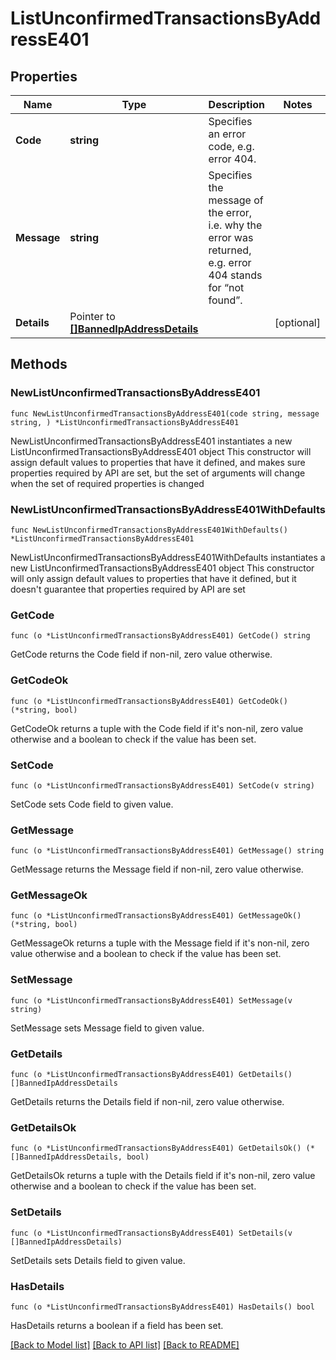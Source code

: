 # ListUnconfirmedTransactionsByAddressE401

## Properties

Name | Type | Description | Notes
------------ | ------------- | ------------- | -------------
**Code** | **string** | Specifies an error code, e.g. error 404. | 
**Message** | **string** | Specifies the message of the error, i.e. why the error was returned, e.g. error 404 stands for “not found”. | 
**Details** | Pointer to [**[]BannedIpAddressDetails**](BannedIpAddressDetails.md) |  | [optional] 

## Methods

### NewListUnconfirmedTransactionsByAddressE401

`func NewListUnconfirmedTransactionsByAddressE401(code string, message string, ) *ListUnconfirmedTransactionsByAddressE401`

NewListUnconfirmedTransactionsByAddressE401 instantiates a new ListUnconfirmedTransactionsByAddressE401 object
This constructor will assign default values to properties that have it defined,
and makes sure properties required by API are set, but the set of arguments
will change when the set of required properties is changed

### NewListUnconfirmedTransactionsByAddressE401WithDefaults

`func NewListUnconfirmedTransactionsByAddressE401WithDefaults() *ListUnconfirmedTransactionsByAddressE401`

NewListUnconfirmedTransactionsByAddressE401WithDefaults instantiates a new ListUnconfirmedTransactionsByAddressE401 object
This constructor will only assign default values to properties that have it defined,
but it doesn't guarantee that properties required by API are set

### GetCode

`func (o *ListUnconfirmedTransactionsByAddressE401) GetCode() string`

GetCode returns the Code field if non-nil, zero value otherwise.

### GetCodeOk

`func (o *ListUnconfirmedTransactionsByAddressE401) GetCodeOk() (*string, bool)`

GetCodeOk returns a tuple with the Code field if it's non-nil, zero value otherwise
and a boolean to check if the value has been set.

### SetCode

`func (o *ListUnconfirmedTransactionsByAddressE401) SetCode(v string)`

SetCode sets Code field to given value.


### GetMessage

`func (o *ListUnconfirmedTransactionsByAddressE401) GetMessage() string`

GetMessage returns the Message field if non-nil, zero value otherwise.

### GetMessageOk

`func (o *ListUnconfirmedTransactionsByAddressE401) GetMessageOk() (*string, bool)`

GetMessageOk returns a tuple with the Message field if it's non-nil, zero value otherwise
and a boolean to check if the value has been set.

### SetMessage

`func (o *ListUnconfirmedTransactionsByAddressE401) SetMessage(v string)`

SetMessage sets Message field to given value.


### GetDetails

`func (o *ListUnconfirmedTransactionsByAddressE401) GetDetails() []BannedIpAddressDetails`

GetDetails returns the Details field if non-nil, zero value otherwise.

### GetDetailsOk

`func (o *ListUnconfirmedTransactionsByAddressE401) GetDetailsOk() (*[]BannedIpAddressDetails, bool)`

GetDetailsOk returns a tuple with the Details field if it's non-nil, zero value otherwise
and a boolean to check if the value has been set.

### SetDetails

`func (o *ListUnconfirmedTransactionsByAddressE401) SetDetails(v []BannedIpAddressDetails)`

SetDetails sets Details field to given value.

### HasDetails

`func (o *ListUnconfirmedTransactionsByAddressE401) HasDetails() bool`

HasDetails returns a boolean if a field has been set.


[[Back to Model list]](../README.md#documentation-for-models) [[Back to API list]](../README.md#documentation-for-api-endpoints) [[Back to README]](../README.md)



